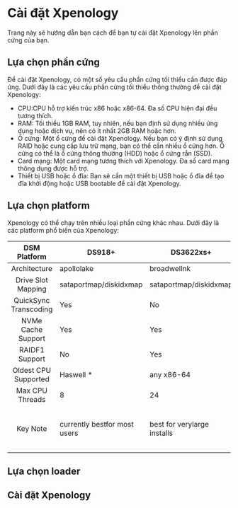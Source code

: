# Cài đặt Xpenology

Trang này sẽ hướng dẫn bạn cách để bạn tự cài đặt Xpenology lên phần cứng của bạn.

## Lựa chọn phần cứng

Để cài đặt Xpenology, có một số yêu cầu phần cứng tối thiểu cần được đáp ứng. Dưới đây là các yêu cầu phần cứng tối thiểu thông thường để cài đặt Xpenology:

- CPU:CPU hỗ trợ kiến trúc x86 hoặc x86-64. Đa số CPU hiện đại đều tương thích.
- RAM: Tối thiểu 1GB RAM, tuy nhiên, nếu bạn định sử dụng nhiều ứng dụng hoặc dịch vụ, nên có ít nhất 2GB RAM hoặc hơn.
- Ổ cứng: Một ổ cứng để cài đặt Xpenology. Nếu bạn có ý định sử dụng RAID hoặc cung cấp lưu trữ mạng, bạn có thể cần nhiều ổ cứng hơn. Ổ cứng có thể là ổ cứng thông thường (HDD) hoặc ổ cứng rắn (SSD).
- Card mạng: Một card mạng tương thích với Xpenology. Đa số card mạng thông dụng được hỗ trợ.
- Thiết bị USB hoặc ổ đĩa: Bạn sẽ cần một thiết bị USB hoặc ổ đĩa để tạo đĩa khởi động hoặc USB bootable để cài đặt Xpenology.

## Lựa chọn platform

Xpenology có thể chạy trên nhiều loại phần cứng khác nhau. Dưới đây là các platform phổ biến của Xpenology: 

| DSM Platform|DS918+|DS3622xs+ |DS920+|DS1621+ |DS3617xs |DVA3221|DS3615xs |
|:----------------------------:|-------------------------------------------------------|------------------------------------------------------|------------------------------------------------------|-----------------------------------------------------------|-------------------------------------------------|-----------------------------------------------------|-------------------------------------------------|
| Architecture|apollolake |broadwellnk |geminilake|v1000 |broadwell|denverton|bromolow |
| Drive Slot Mapping |sataportmap/diskidxmap|sataportmap/diskidxmap |device tree |device tree|sataportmap/diskidxmap |sataportmap/diskidxmap|sataportmap/diskidxmap |
|QuickSync Transcoding |Yes |No |Yes|No|No |No|No |
|NVMe Cache Support|Yes |Yes|Yes|Yes |Yes (as of 7.0) |Yes |No |
|RAIDF1 Support|No|Yes|No |No|Yes|No|Yes|
| Oldest CPU Supported |Haswell *|any x86-64|Haswell **|any x86-64|any x86-64|Haswell *|any x86-64|
| Max CPU Threads|8 |24 |8|16|24 (as of 7.0)|16|16 |
| Key Note|currently bestfor most users |best for verylarge installs |see slot mappingtopic below |AMD Ryzen, seeslot mapping topic |obsoleteuse DS3622xs+|AI/Deep LearningnVIDIA GPU |obsoleteuse DS3622xs+| 


## Lựa chọn loader

## Cài đặt Xpenology